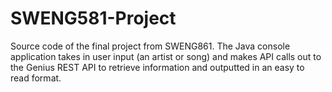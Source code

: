 # SWENG581-Project
Source code of the final project from SWENG861. The Java console application takes in user input (an artist or song) and makes API calls out to the Genius REST API to retrieve information and outputted in an easy to read format.
